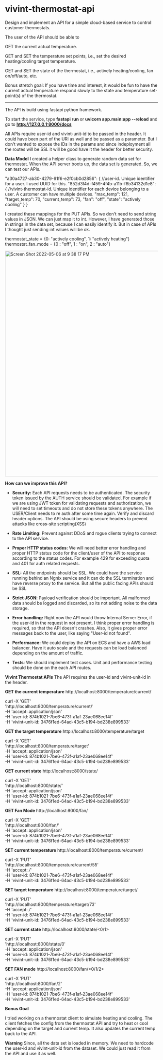 # vivint-thermostat-api

Design and implement an API for a simple cloud-based service to control customer thermostats.

The user of the API should be able to

GET the current actual temperature.

GET and SET the temperature set points, i.e., set the desired heating/cooling target temperature.

GET and SET the state of the thermostat, i.e., actively heating/cooling, fan on/off/auto, etc.

Bonus stretch goal:  If you have time and interest, it would be fun to have the current actual temperature respond slowly to the state and temperature set-point(s) of the thermostat.

-------------------------------------------------
The API is build using fastapi python framework. 

To start the service, type **fastapi run** or **uvicorn app.main:app --reload** and go to **http://127.0.0.1:8000/docs**


All APIs require user-id and vivint-unit-id to be passed in the header. It could have been part of the URI as well and be passed as a parameter. But I don't wanted to expose the IDs in the params and since indeployment all the routes will be SSL it will be good have it the header for better security.


**Data Model**
I created a helper class to generate random data set for thermostat. When the API server boots up, the data set is generated. So, we can test our APIs.

  "a30a4727-ab30-4279-91f6-e2f0cb0d2856": { //user-id. Unique identifier for a user. I used UUID for this.
    "852d3f4d-f459-4f4b-a11b-f8b34132d1e8": { //vivint-thermostat-id. Unique identifier for each device belonging to a user. A customer can have multiple devices.
      "max_temp": 121,
      "target_temp": 70,
      "current_temp": 73,
      "fan": "off",
      "state": "actively cooling"
    }
  }

I created these mappings for the PUT APIs. So we don't need to send string values in JSON. We can just map it to int. However, I have generated those in strings in the data set, because I can easily identify it. But in case of APIs I thought just sending int values will be ok. 

thermostat_state = {0: "actively cooling", 1: "actively heating"}
thermostat_fan_mode = {0 : "off", 1 : "on", 2 : "auto"}

<img width="740" alt="Screen Shot 2022-05-06 at 9 38 17 PM" src="https://user-images.githubusercontent.com/21069692/167236670-1339742e-03aa-44f3-be75-08d0eab4d40f.png">


**How can we improve this API?**

- **Security:** Each API requests needs to be authenticated. The security token issued by the AUTH service should be validated. For example if we are using JWT token for validating requests and authorization, we will need to set timeouts and do not store these tokens anywhere. The USER/Client needs to re auth after some time again. Verify and discard header options. The API should be using secure headers to prevent attacks like cross-site scripting(XSS)

- **Rate Limiting:** Prevent against DDoS and rogue clients trying to connect to the API service. 

- **Proper HTTP status codes:** We will need better error handling and proper HTTP status code for the client/user of the API to response according to the status codes. For example 429 for exceeding quota and 401 for auth related requests.

- **SSL:** All the endpoints should be SSL. We could have the service running behind an Ngnix service and it can do the SSL termination and have reverse proxy to the service. But all the public facing APIs should be SSL

- **Strict JSON**: Payload verification should be important. All malformed data should be logged and discarded, so its not adding noise to the data storage.

- **Error handling:** Right now the API would throw Internal Server Error, if the user-id in the request in not present. I think proper error handling is required, so that the API doesn't crashes. Also, it gives proper error messages back to the user, like saying "User-id not found". 

- **Performance:** We could deploy the API on ECS and have a AWS load balancer. Have it auto scale and the requests can be load balanced depending on the amount of traffic.

- **Tests**: We should implement test cases. Unit and performance testing should be done on the each API routes.


**Vivint Thermostat APIs**
The API requires the user-id and vivint-unit-id in the header. 

**GET the current temperature**
http://localhost:8000/temperature/current/

curl -X 'GET' \
  'http://localhost:8000/temperature/current/' \
  -H 'accept: application/json' \
  -H 'user-id: 874b1021-7be6-473f-a1af-23ae068ee14f' \
  -H 'vivint-unit-id: 3476f1ed-64ad-43c5-b194-bd238e899533'

**GET the target temperature**
http://localhost:8000/temperature/target

curl -X 'GET' \
  'http://localhost:8000/temperature/target' \
  -H 'accept: application/json' \
  -H 'user-id: 874b1021-7be6-473f-a1af-23ae068ee14f' \
  -H 'vivint-unit-id: 3476f1ed-64ad-43c5-b194-bd238e899533'

**GET current state**
http://localhost:8000/state/

curl -X 'GET' \
  'http://localhost:8000/state/' \
  -H 'accept: application/json' \
  -H 'user-id: 874b1021-7be6-473f-a1af-23ae068ee14f' \
  -H 'vivint-unit-id: 3476f1ed-64ad-43c5-b194-bd238e899533'

**GET Fan Mode**
http://localhost:8000/fan/

curl -X 'GET' \
  'http://localhost:8000/fan/' \
  -H 'accept: application/json' \
  -H 'user-id: 874b1021-7be6-473f-a1af-23ae068ee14f' \
  -H 'vivint-unit-id: 3476f1ed-64ad-43c5-b194-bd238e899533'

**SET current temperature**
http://localhost:8000/temperature/current/<temperature>

curl -X 'PUT' \
  'http://localhost:8000/temperature/current/55' \
  -H 'accept: */*' \
  -H 'user-id: 874b1021-7be6-473f-a1af-23ae068ee14f' \
  -H 'vivint-unit-id: 3476f1ed-64ad-43c5-b194-bd238e899533'

**SET target temperature**
http://localhost:8000/temperature/target/<temperature>

curl -X 'PUT' \
  'http://localhost:8000/temperature/target/73' \
  -H 'accept: */*' \
  -H 'user-id: 874b1021-7be6-473f-a1af-23ae068ee14f' \
  -H 'vivint-unit-id: 3476f1ed-64ad-43c5-b194-bd238e899533'  

**SET current state**
http://localhost:8000/state/<0/1>

curl -X 'PUT' \
  'http://localhost:8000/state/0' \
  -H 'accept: application/json' \
  -H 'user-id: 874b1021-7be6-473f-a1af-23ae068ee14f' \
  -H 'vivint-unit-id: 3476f1ed-64ad-43c5-b194-bd238e899533'

**SET FAN mode**
http://localhost:8000/fan/<0/1/2>

curl -X 'PUT' \
  'http://localhost:8000/fan/2' \
  -H 'accept: application/json' \
  -H 'user-id: 874b1021-7be6-473f-a1af-23ae068ee14f' \
  -H 'vivint-unit-id: 3476f1ed-64ad-43c5-b194-bd238e899533'

**Bonus Goal**

I tried working on a thermostat client to simulate heating and cooling. The client fetches the config from the thermostat API and try to heat or cool depending on the target and current temp. It also updates the current temp back to the API. 

**Warning** Since, all the data set is loaded in memory. We need to hardcode the user-id and vivint-unit-id from the dataset. We could just read it from the API and use it as well. 



